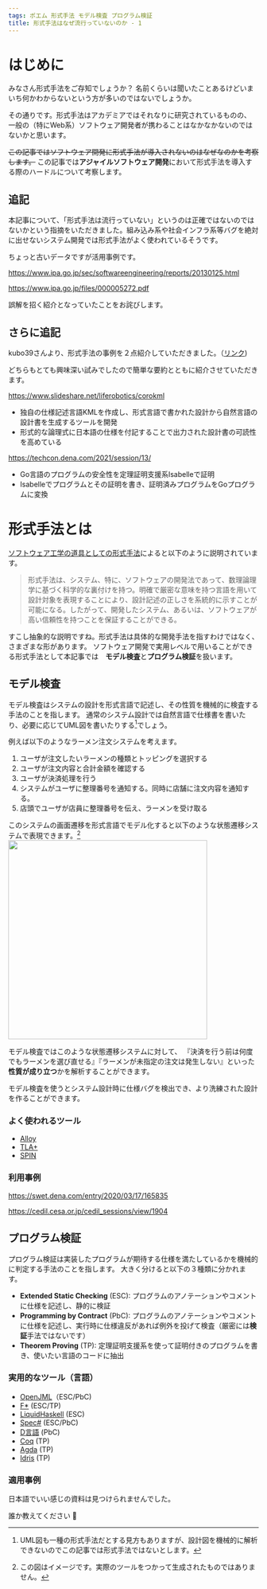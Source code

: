 ```yaml
---
tags: ポエム 形式手法 モデル検査 プログラム検証
title: 形式手法はなぜ流行っていないのか - 1
---
```

# はじめに

みなさん形式手法をご存知でしょうか？
名前くらいは聞いたことあるけどいまいち何かわからないという方が多いのではないでしょうか。

その通りです。形式手法はアカデミアではそれなりに研究されているものの、
一般の（特にWeb系）ソフトウェア開発者が携わることはなかなかないのではないかと思います。

~~この記事ではソフトウェア開発に形式手法が導入されないのはなぜなのかを考察します。~~
この記事では**アジャイルソフトウェア開発**において形式手法を導入する際のハードルについて考察します。

## 追記
本記事について、「形式手法は流行っていない」というのは正確ではないのではないかという指摘をいただきました。組み込み系や社会インフラ系等バグを絶対に出せないシステム開発では形式手法がよく使われているそうです。

ちょっと古いデータですが活用事例です。

https://www.ipa.go.jp/sec/softwareengineering/reports/20130125.html

https://www.ipa.go.jp/files/000005272.pdf

誤解を招く紹介となっていたことをお詫びします。

## さらに追記
kubo39さんより、形式手法の事例を２点紹介していただきました。（[リンク](https://twitter.com/shitsyndrome/status/1375256422275948544?s=20))

どちらもとても興味深い試みでしたので簡単な要約とともに紹介させていただきます。

https://www.slideshare.net/liferobotics/corokml

- 独自の仕様記述言語KMLを作成し、形式言語で書かれた設計から自然言語の設計書を生成するツールを開発
- 形式的な論理式に日本語の仕様を付記することで出力された設計書の可読性を高めている

https://techcon.dena.com/2021/session/13/

- Go言語のプログラムの安全性を定理証明支援系Isabelleで証明
- Isabelleでプログラムとその証明を書き、証明済みプログラムをGoプログラムに変換


# 形式手法とは
[ソフトウェア工学の道具としての形式手法](https://www.nii.ac.jp/TechReports/public_html/07-007J.pdf)によると以下のように説明されています。

> 形式手法は、システム、特に、ソフトウェアの開発法であって、数理論理学に基づく科学的な裏付けを持つ。明確で厳密な意味を持つ言語を用いて設計対象を表現することにより、設計記述の正しさを系統的に示すことが可能になる。したがって、開発したシステム、あるいは、ソフトウェアが高い信頼性を持つことを保証することができる。

すこし抽象的な説明ですね。形式手法は具体的な開発手法を指すわけではなく、さまざまな形があります。
ソフトウェア開発で実用レベルで用いることができる形式手法として本記事では　**モデル検査**と**プログラム検証**を扱います。

## モデル検査
モデル検査はシステムの設計を形式言語で記述し、その性質を機械的に検査する手法のことを指します。
通常のシステム設計では自然言語で仕様書を書いたり、必要に応じてUML図を書いたりする[^1]でしょう。

[^1]: UML図も一種の形式手法だとする見方もありますが、設計図を機械的に解析できないのでこの記事では形式手法ではないとします。

例えば以下のようなラーメン注文システムを考えます。

1. ユーザが注文したいラーメンの種類とトッピングを選択する
2. ユーザが注文内容と合計金額を確認する
3. ユーザが決済処理を行う
4. システムがユーザに整理番号を通知する。同時に店舗に注文内容を通知する。
5. 店頭でユーザが店員に整理番号を伝え、ラーメンを受け取る

このシステムの画面遷移を形式言語でモデル化すると以下のような状態遷移システムで表現できます。[^3]
<img src="https://qiita-image-store.s3.ap-northeast-1.amazonaws.com/0/67228/39868f2c-4a51-1dc8-34ab-80e645285316.png" width="400px">

[^3]: この図はイメージです。実際のツールをつかって生成されたものではありません。

モデル検査ではこのような状態遷移システムに対して、
『決済を行う前は何度でもラーメンを選び直せる』『ラーメンが未指定の注文は発生しない』といった**性質が成り立つ**かを解析することができます。

モデル検査を使うとシステム設計時に仕様バグを検出でき、より洗練された設計を作ることができます。

### よく使われるツール
- [Alloy](https://alloytools.org/)
- [TLA+](https://lamport.azurewebsites.net/tla/tla.html)
- [SPIN](http://spinroot.com/spin/whatispin.html)

### 利用事例
https://swet.dena.com/entry/2020/03/17/165835

https://cedil.cesa.or.jp/cedil_sessions/view/1904

## プログラム検証

プログラム検証は実装したプログラムが期待する仕様を満たしているかを機械的に判定する手法のことを指します。
大きく分けると以下の３種類に分かれます。

- **Extended Static Checking** (ESC): プログラムのアノテーションやコメントに仕様を記述し、静的に検証
- **Programming by Contract** (PbC): プログラムのアノテーションやコメントに仕様を記述し、実行時に仕様違反があれば例外を投げて検査（厳密には**検証**手法ではないです）
- **Theorem Proving** (TP): 定理証明支援系を使って証明付きのプログラムを書き、使いたい言語のコードに抽出

### 実用的なツール（言語）
- [OpenJML](https://www.openjml.org/)（ESC/PbC)
- [F*](https://www.fstar-lang.org/) (ESC/TP)
- [LiquidHaskell](https://ucsd-progsys.github.io/liquidhaskell-blog/) (ESC)
- [Spec#](https://www.microsoft.com/en-us/research/project/spec/) (ESC/PbC)
- [D言語](https://tour.dlang.org/tour/ja/gems/contract-programming) (PbC)
- [Coq](https://coq.inria.fr/) (TP)
- [Agda](https://wiki.portal.chalmers.se/agda/pmwiki.php) (TP)
- [Idris](https://www.idris-lang.org/) (TP)

### 適用事例
日本語でいい感じの資料は見つけられませんでした。

誰か教えてください :pray: 
